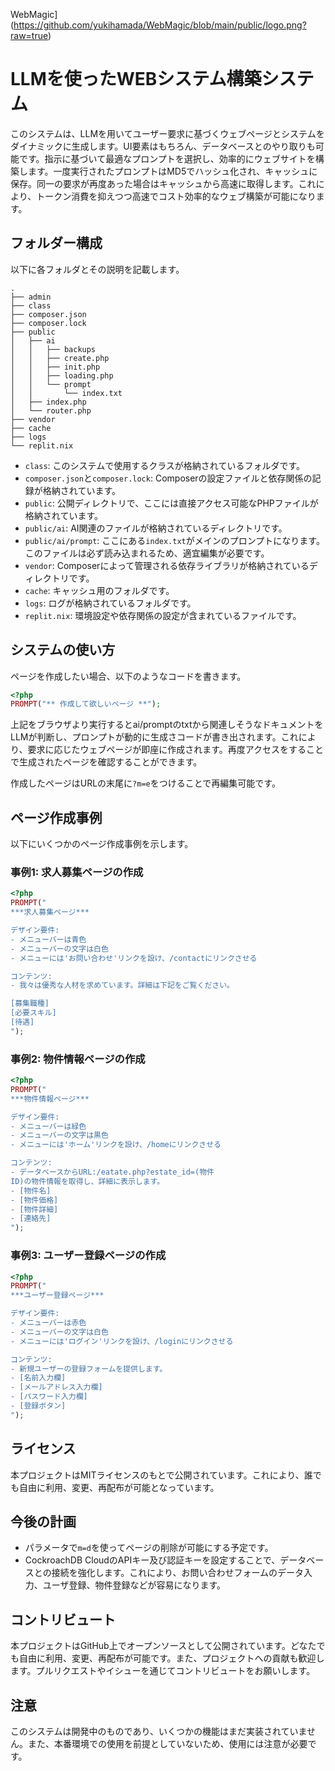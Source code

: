 WebMagic](https://github.com/yukihamada/WebMagic/blob/main/public/logo.png?raw=true)


# LLMを使ったWEBシステム構築システム

このシステムは、LLMを用いてユーザー要求に基づくウェブページとシステムをダイナミックに生成します。UI要素はもちろん、データベースとのやり取りも可能です。指示に基づいて最適なプロンプトを選択し、効率的にウェブサイトを構築します。一度実行されたプロンプトはMD5でハッシュ化され、キャッシュに保存。同一の要求が再度あった場合はキャッシュから高速に取得します。これにより、トークン消費を抑えつつ高速でコスト効率的なウェブ構築が可能になります。

## フォルダー構成

以下に各フォルダとその説明を記載します。

```
.
├── admin
├── class
├── composer.json
├── composer.lock
├── public
│   ├── ai
│   │   ├── backups
│   │   ├── create.php
│   │   ├── init.php
│   │   ├── loading.php
│   │   └── prompt
│   │       └── index.txt
│   ├── index.php
│   └── router.php
├── vendor
├── cache
├── logs
└── replit.nix
```

- `class`: このシステムで使用するクラスが格納されているフォルダです。
- `composer.json`と`composer.lock`: Composerの設定ファイルと依存関係の記録が格納されています。
- `public`: 公開ディレクトリで、ここには直接アクセス可能なPHPファイルが格納されています。
- `public/ai`: AI関連のファイルが格納されているディレクトリです。
- `public/ai/prompt`: ここにある`index.txt`がメインのプロンプトになります。このファイルは必ず読み込まれるため、適宜編集が必要です。
- `vendor`: Composerによって管理される依存ライブラリが格納されているディレクトリです。
- `cache`: キャッシュ用のフォルダです。
- `logs`: ログが格納されているフォルダです。
- `replit.nix`: 環境設定や依存関係の設定が含まれているファイルです。

## システムの使い方

ページを作成したい場合、以下のようなコードを書きます。

```php
<?php
PROMPT("** 作成して欲しいページ **");
```

上記をブラウザより実行するとai/promptのtxtから関連しそうなドキュメントをLLMが判断し、プロンプトが動的に生成さコードが書き出されます。これにより、要求に応じたウェブページが即座に作成されます。再度アクセスをすることで生成されたページを確認することができます。

作成したページはURLの末尾に`?m=e`をつけることで再編集可能です。

## ページ作成事例

以下にいくつかのページ作成事例を示します。

### 事例1: 求人募集ページの作成

```php
<?php
PROMPT("
***求人募集ページ***

デザイン要件:
- メニューバーは青色
- メニューバーの文字は白色
- メニューには'お問い合わせ'リンクを設け、/contactにリンクさせる

コンテンツ:
- 我々は優秀な人材を求めています。詳細は下記をご覧ください。

[募集職種]
[必要スキル]
[待遇]
");
```

### 事例2: 物件情報ページの作成

```php
<?php
PROMPT("
***物件情報ページ***

デザイン要件:
- メニューバーは緑色
- メニューバーの文字は黒色
- メニューには'ホーム'リンクを設け、/homeにリンクさせる

コンテンツ:
- データベースからURL:/eatate.php?estate_id=(物件
ID)の物件情報を取得し、詳細に表示します。
- [物件名]
- [物件価格]
- [物件詳細]
- [連絡先]
");
```

### 事例3: ユーザー登録ページの作成

```php
<?php
PROMPT("
***ユーザー登録ページ***

デザイン要件:
- メニューバーは赤色
- メニューバーの文字は白色
- メニューには'ログイン'リンクを設け、/loginにリンクさせる

コンテンツ:
- 新規ユーザーの登録フォームを提供します。
- [名前入力欄]
- [メールアドレス入力欄]
- [パスワード入力欄]
- [登録ボタン]
");
```

## ライセンス

本プロジェクトはMITライセンスのもとで公開されています。これにより、誰でも自由に利用、変更、再配布が可能となっています。

## 今後の計画

- パラメータで`m=d`を使ってページの削除が可能にする予定です。
- CockroachDB CloudのAPIキー及び認証キーを設定することで、データベースとの接続を強化します。これにより、お問い合わせフォームのデータ入力、ユーザ登録、物件登録などが容易になります。

## コントリビュート

本プロジェクトはGitHub上でオープンソースとして公開されています。どなたでも自由に利用、変更、再配布が可能です。また、プロジェクトへの貢献も歓迎します。プルリクエストやイシューを通じてコントリビュートをお願いします。

## 注意

このシステムは開発中のものであり、いくつかの機能はまだ実装されていません。また、本番環境での使用を前提としていないため、使用には注意が必要です。